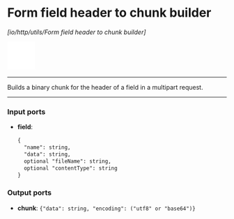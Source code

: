# Form field header to chunk builder

_[io/http/utils/Form field header to chunk builder]_

![icon](</assets/icons/cbb85c56-3c8f-4e5e-afdd-a9dd9e84385d.png>)

---

Builds a binary chunk for the header of a field in a multipart request.<br>

---

### Input ports

* __field__: 
    ```
    {
      "name": string,
      "data": string,
      optional "fileName": string,
      optional "contentType": string
    }
    ```

### Output ports

* __chunk__: ` {"data": string, "encoding": ("utf8" or "base64")} `

